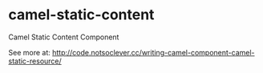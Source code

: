 camel-static-content
====================

Camel Static Content Component

See more at: http://code.notsoclever.cc/writing-camel-component-camel-static-resource/
